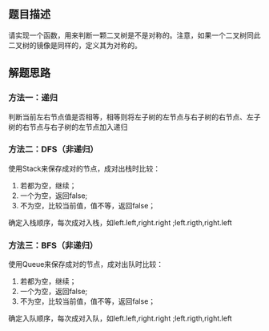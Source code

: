 ## 题目描述
请实现一个函数，用来判断一颗二叉树是不是对称的。注意，如果一个二叉树同此二叉树的镜像是同样的，定义其为对称的。
## 解题思路
### 方法一：递归
判断当前左右节点值是否相等，相等则将左子树的左节点与右子树的右节点、左子树的右节点与右子树的左节点加入递归
### 方法二：DFS（非递归）
使用Stack来保存成对的节点，成对出栈时比较：

1. 若都为空，继续；
2. 一个为空，返回false;
3. 不为空，比较当前值，值不等，返回false；

确定入栈顺序，每次成对入栈，如left.left,right.right ;left.rigth,right.left
### 方法三：BFS（非递归）
使用Queue来保存成对的节点，成对出队时比较：

1. 若都为空，继续；
2. 一个为空，返回false;
3. 不为空，比较当前值，值不等，返回false；

确定入队顺序，每次成对入队，如left.left,right.right ;left.rigth,right.left
